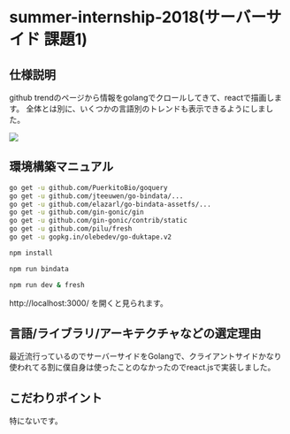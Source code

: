 # summer-internship-2018(サーバーサイド 課題1)


## 仕様説明
github trendのページから情報をgolangでクロールしてきて、reactで描画します。
全体とは別に、いくつかの言語別のトレンドも表示できるようにしました。

![](https://raw.githubusercontent.com/hukuda222/summer-internship-2018/server-task1/img/image.png)


## 環境構築マニュアル
```bash
go get -u github.com/PuerkitoBio/goquery
go get -u github.com/jteeuwen/go-bindata/...
go get -u github.com/elazarl/go-bindata-assetfs/...
go get -u github.com/gin-gonic/gin
go get -u github.com/gin-gonic/contrib/static
go get -u github.com/pilu/fresh
go get -u gopkg.in/olebedev/go-duktape.v2

npm install

npm run bindata

npm run dev & fresh
```

http://localhost:3000/ を開くと見られます。


## 言語/ライブラリ/アーキテクチャなどの選定理由
最近流行っているのでサーバーサイドをGolangで、クライアントサイドかなり使われてる割に僕自身は使ったことのなかったのでreact.jsで実装しました。

## こだわりポイント
特にないです。

